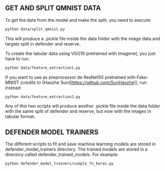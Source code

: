 ## GET AND SPLIT QMNIST DATA

To get the data from the model and make the split, you need to execute
```bash
python data/split_qmnist.py
```
This will produce a .pickle file inside the data folder with the image data and targets split in defender and reserve.

To create the tabular data using VGG19 pretrained with Imagenet, you just have to run:
```bash
python data/feature_extraction1.py
```
If you want to use as preprocessor de ResNet50 pretrained with Fake-MNIST (credits to (Haozhe Sun)[https://github.com/SunHaozhe]), run instead:
```bash
python data/feature_extraction2.py
```
Any of this two scripts will produce another .pickle file inside the data folder with the same split of defender and reserve, but now with the images in tabular format.

## DEFENDER MODEL TRAINERS
The different scripts to fit and save machine learning models are stored in defender_model_trainers directory. The trained models are stored in a directory called defender_trained_models. For example:
```bash
python defender_model_trainers/simple_fn_keras.py
```